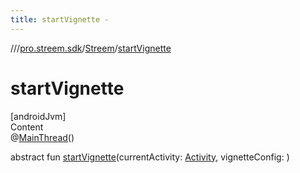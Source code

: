 ```yaml
---
title: startVignette -
---
```

//[<root>](../../../index.md)/[pro.streem.sdk](../index.md)/[Streem](index.md)/[startVignette](start-vignette.md)



# startVignette  
[androidJvm]  
Content  
@[MainThread](https://developer.android.com/reference/kotlin/androidx/annotation/MainThread.html)()  
  
abstract fun [startVignette](start-vignette.md)(currentActivity: [Activity](https://developer.android.com/reference/kotlin/android/app/Activity.html), vignetteConfig: )  



